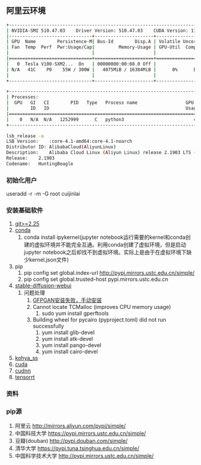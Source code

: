 ## 阿里云环境
```bash
+-----------------------------------------------------------------------------+
| NVIDIA-SMI 510.47.03    Driver Version: 510.47.03    CUDA Version: 11.6     |
|-------------------------------+----------------------+----------------------+
| GPU  Name        Persistence-M| Bus-Id        Disp.A | Volatile Uncorr. ECC |
| Fan  Temp  Perf  Pwr:Usage/Cap|         Memory-Usage | GPU-Util  Compute M. |
|                               |                      |               MIG M. |
|===============================+======================+======================|
|   0  Tesla V100-SXM2...  On   | 00000000:00:08.0 Off |                    0 |
| N/A   41C    P0    55W / 300W |   4075MiB / 16384MiB |      0%      Default |
|                               |                      |                  N/A |
+-------------------------------+----------------------+----------------------+

+-----------------------------------------------------------------------------+
| Processes:                                                                  |
|  GPU   GI   CI        PID   Type   Process name                  GPU Memory |
|        ID   ID                                                   Usage      |
|=============================================================================|
|    0   N/A  N/A   1252999      C   python3                          4073MiB |
+-----------------------------------------------------------------------------+

lsb_release -a
LSB Version:	:core-4.1-amd64:core-4.1-noarch
Distributor ID:	AlibabaCloud(AliyunLinux)
Description:	Alibaba Cloud Linux (Aliyun Linux) release 2.1903 LTS (Hunting Beagle)
Release:	2.1903
Codename:	HuntingBeagle
```

### 初始化用户
useradd -r -m -G root cuijinlai

### 安装基础软件
1. [git>=2.25](../env/git.md)
2. [conda](../env/miniconda.md)
   1. conda install ipykernel(jupyter notebook运行需要的kernel和conda创建的虚拟环境并不能完全互通。利用conda创建了虚拟环境，但是启动jupyter notebook之后却找不到虚拟环境。实际上是由于在虚拟环境下缺少kernel.json文件)
3. pip
   1. pip config set global.index-url http://pypi.mirrors.ustc.edu.cn/simple/
   2. pip config set global.trusted-host  pypi.mirrors.ustc.edu.cn
4. [stable-diffusion-webui](../env/stable-diffusion-webui.md)
   1. 问题处理
      1. [GFPGAN安装失败，手动安装](../env/GFPGAN.md)
      2. Cannot locate TCMalloc (improves CPU memory usage)
         1. sudo yum install gperftools
      3. Building wheel for pycairo (pyproject.toml) did not run successfully
         1. yum install glib-devel
         2. yum install atk-devel
         3. yum install pango-devel
         4. yum install cairo-devel
5. [kohya_ss](../env/kohya_ss.md)
6. [cuda](../env/cuda.md)
7. [cudnn](../env/cudnn.md)
8. [tensorrt](../env/tensorrt.md)


### 资料
### pip源
1. 阿里云 http://mirrors.aliyun.com/pypi/simple/
2. 中国科技大学 https://pypi.mirrors.ustc.edu.cn/simple/
3. 豆瓣(douban) http://pypi.douban.com/simple/
4. 清华大学 https://pypi.tuna.tsinghua.edu.cn/simple/
5. 中国科学技术大学 http://pypi.mirrors.ustc.edu.cn/simple/